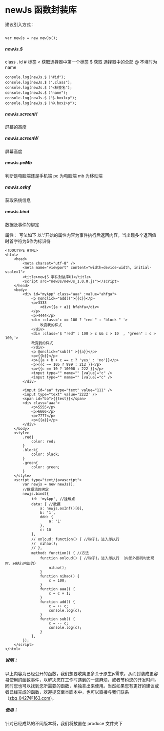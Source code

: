 # newJs 函数封装库
建议引入方式：

```

var newJs = new newJs();
```

##### newJs.$

class .   id # 标签 < 获取选择器中第一个标签 $ 获取 选择器中的全部 @   不填时为name

```
console.log(newJs.$（"#id");
console.log(newJs.$（".class");
console.log(newJs.$（"<标签名");
console.log(newJs.$（"name");
console.log(newJs.$（"$.box1>p");
console.log(newJs.$（"@.box1>p");
```

##### newJs.screenH

屏幕的高度

##### newJs.screenW

屏幕高度

##### newJs.pcMb

判断是电脑端还是手机端   pc 为电脑端 mb 为移动端

##### newJs.osInf

获取系统信息

##### newJs.bind

数据及事件的绑定

属性： 写法如下		以‘:’开始的属性内容为事件执行后返回内容，当出现多个返回值时首字符为$作为标识符

```
<!DOCTYPE HTML>
<html>
	<head>
		<meta charset="utf-8" />
		<meta name="viewport" content="width=device-width, initial-scale=1">
		<title>newjS 事件封装库UI</title>
		<script src="newJs/newJs_1.0.0.js"></script>
	</head>
	<body>
		<div id="myApp" class="aaa" :value="ahfga">
			<p @onclick="add()">{{c}}</p>
			<p>3333
				<div>{{a + a}} hfahfa</div>
			</p>
			<p>4444</p>
			<div :class='c == 100 ? "red " : "block " '>
				改变我的样式
			</div>
			<div :class='$ "red" : 100 > c && c > 10  , "green" : c > 100,'>
			改变我的样式
			</div>
			<p @onclick="sub()" >{{a}}</p>
			<p>{{b}}</p>
			<p>{{a + b + c == c ? 'yes' : 'no'}}</p>
			<p>{{c == 105 ? 999 : 212 }}</p>
			<p>{{c == 10 ? 10000 : 222 }}</p>
			<input type="" name="" [value]="c" />
			<input type="" name="" [value]="c" />
		</div>

		<input id="aa" type="text" value="111" />
		<input type="text" value='2222' />
		<span id="bb">{{test}}</span>
		<div class="aaa">
			<p>5555</p>
			<p>6666</p>
			<p>7777</p>
			<p>{{a}}</p>
		</div>
	</body>
	<style>
		.red{
			color: red;
		}
		.block{
			color: black;
		}
		.green{
			color: green;
		}
	</style>
	<script type="text/javascript">
		var newjs = new newJs();
		//数据流的绑定
		newjs.bind({
			id: 'myApp', //挂载点
			data: { //数据
				a: newjs.osInf()[0],
				b: '1',
				ddd: {
					a: '1'
				},
				c: 10
			},
			// onloud: function() { //钩子1，进入即执行
			// 	nihao();
			// },
			method: function() { //方法
				function onloud() { //钩子1，进入即执行 （内部外部同时出现时，只执行内部的）
					nihao();
				}
				function nihao() {
					c = 100;
				}
				function aaa() {
					c = c + 1;
				}
				function add() {
					c = ++ c;
					console.log(c);
				}
				function sub() {
					c = -- c;
					console.log(c);
				}
			},
		});
	</script>
</html>

```



##### 说明：

以上内容为已经公开的函数，我们想要收集更多关于原生js需求，从而封装成更容易使用的函数事件，以解决您在工作时遇到的一些麻烦，或者节约您的开发时间。同时您也可以找到您所需要的函数，单独拿出来使用。当然如果您有更好的建议或者已经完成的函数，欢迎提交至本脚本中，也可以直接与我们联系（zbq_0427@163.com)。

##### 使用：

针对已经成熟的不同版本将，我们将放置在 produce 文件夹下